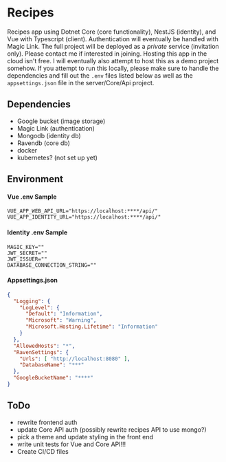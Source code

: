 # Recipes

Recipes app using Dotnet Core (core functionality), NestJS (identity), and Vue with Typescript (client). Authentication will eventually be handled with Magic Link. The full project will be deployed as a *private* service (invitation only). Please contact me if interested in joining. Hosting this app in the cloud isn't free. I will eventually also attempt to host this as a demo project somehow. If you attempt to run this locally, please make sure to handle the dependencies and fill out the `.env` files listed below as well as the `appsettings.json` file in the server/Core/Api project.

## Dependencies

- Google bucket (image storage)
- Magic Link (authentication)
- Mongodb (identity db)
- Ravendb (core db)
- docker
- kubernetes? (not set up yet)

## Environment

#### Vue .env Sample

```.env
VUE_APP_WEB_API_URL="https://localhost:****/api/"
VUE_APP_IDENTITY_URL="https://localhost:****/api/"
```

#### Identity .env Sample

```.env
MAGIC_KEY=""
JWT_SECRET=""
JWT_ISSUER=""
DATABASE_CONNECTION_STRING=""
```

#### Appsettings.json

```json
{
  "Logging": {
    "LogLevel": {
      "Default": "Information",
      "Microsoft": "Warning",
      "Microsoft.Hosting.Lifetime": "Information"
    }
  },
  "AllowedHosts": "*",
  "RavenSettings": {
    "Urls": [ "http://localhost:8080" ],
    "DatabaseName": "***"
  },
  "GoogleBucketName": "****"
}
```

## ToDo

- rewrite frontend auth
- update Core API auth (possibly rewrite recipes API to use mongo?)
- pick a theme and update styling in the front end
- write unit tests for Vue and Core API!!!
- Create CI/CD files
